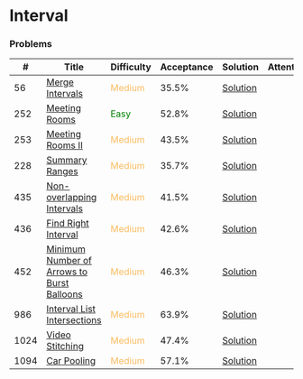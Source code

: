 Interval
===

### Problems
| #   | Title    |   Difficulty | Acceptance |Solution  | Attention |
| --- | --- | --- | --- | --- | --- |
|56 | [Merge Intervals](https://leetcode.com/problems/merge-intervals/) | <span style="color:#FABC60">Medium</span> | 35.5% |[Solution](../problems/56.md) | |
|252 | [Meeting Rooms](https://leetcode.com/problems/meeting-rooms/) | <span style="color:green">Easy</span> | 52.8% |[Solution](../problems/252.md) |
|253 | [Meeting Rooms II](https://leetcode.com/problems/meeting-rooms-ii/) |<span style="color:#FABC60">Medium</span> | 43.5% |[Solution](../problems/253.md) |
|228  | [Summary Ranges](https://leetcode.com/problems/summary-ranges/) | <span style="color:#FABC60">Medium</span> | 35.7% |[Solution](../problems/228.md)|
|435 | [Non-overlapping Intervals](https://leetcode.com/problems/non-overlapping-intervals/) | <span style="color:#FABC60">Medium</span> | 41.5% |[Solution](../problems/435.md)||
|436  | [Find Right Interval](https://leetcode.com/problems/find-right-interval/) | <span style="color:#FABC60">Medium</span> | 42.6% | [Solution](../problems/436.md)||
|452 | [Minimum Number of Arrows to Burst Balloons](https://leetcode.com/problems/minimum-number-of-arrows-to-burst-balloons/) | <span style="color:#FABC60">Medium</span> | 46.3% |[Solution](../problems/452.md)
|986 | [Interval List Intersections](https://leetcode.com/problems/interval-list-intersections/) | <span style="color:#FABC60">Medium</span> | 63.9% |[Solution](../problems/986.md) | |
|1024 | [Video Stitching](https://leetcode.com/problems/video-stitching/) | <span style="color:#FABC60">Medium</span>  | 47.4% |[Solution](../problems/1024.md)| |
|1094 | [Car Pooling](https://leetcode.com/problems/car-pooling/) | <span style="color:#FABC60">Medium</span> | 57.1% |[Solution](../problems/1094.md) | | 